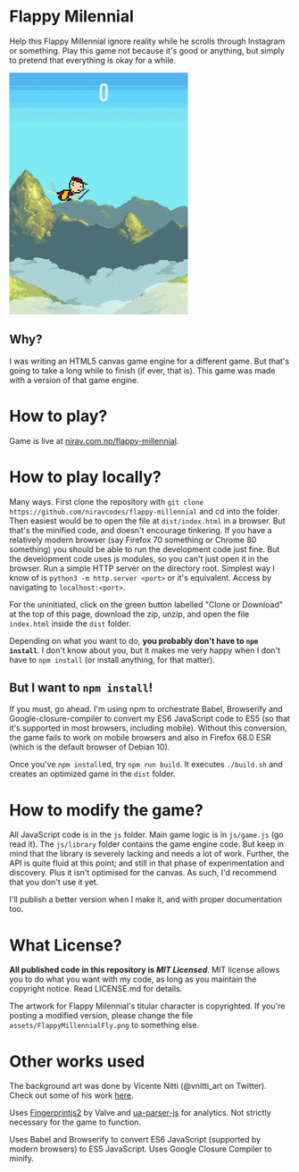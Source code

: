 # Flappy Milennial

Help this Flappy Millennial ignore reality while he scrolls through Instagram or something. Play this game not because it's good or anything, but simply to pretend that everything is okay for a while.

![preview of game](assets/preview.gif)

## Why? 

I was writing an HTML5 canvas game engine for a different game. But that's going to take a long while to finish (if ever, that is).
This game was made with a version of that game engine.

# How to play?

Game is live at [nirav.com.np/flappy-millennial](https://nirav.com.np/flappy-millennial).

# How to play locally?

Many ways. First clone the repository with `git clone https://github.com/niravcodes/flappy-millennial` and cd into the folder.
Then easiest would be to open the file at `dist/index.html` in a browser. But that's the minified code, and doesn't encourage tinkering.
If you have a relatively modern browser (say Firefox 70 something or Chrome 80 something) you should be able to run the development code 
just fine. But the development code uses js modules, so you can't just open it in the browser. Run a simple HTTP server on the directory root. Simplest 
way I know of is `python3 -m http.server <port>` or it's equivalent. Access by navigating to `localhost:<port>`.    

For the uninitiated, click on the green button labelled "Clone or Download" at the top of this page, download the zip, unzip, and open the file `index.html` 
inside the `dist` folder.

Depending on what you want to do, **you probably don't have to `npm install`**. I don't know about you, but it makes me very happy when I don't
have to `npm install` (or install anything, for that matter).

## But I want to `npm install`!

If you must, go ahead. I'm using npm to orchestrate Babel, Browserify and Google-closure-compiler to convert my ES6 JavaScript code to ES5 (so that
it's supported in most browsers, including mobile). Without this conversion, the game fails to work on mobile browsers and also in Firefox 68.0 ESR 
(which is the default browser of Debian 10). 

Once you've `npm install`ed, try `npm run build`. It executes `./build.sh` and creates an optimized game in the `dist` folder.

# How to modify the game?

All JavaScript code is in the `js` folder. Main game logic is in `js/game.js` (go read it). 
The `js/library` folder contains the game engine code. But keep in mind that the library is 
severely lacking and needs a lot of work. Further, the API is quite fluid at this point; and 
still in that phase of experimentation and discovery. Plus it isn't optimised for the canvas. 
As such, I'd recommend that you don't use it yet. 

I'll publish a better version when I make it, and with proper documentation too.

# What License?

**All published code in this repository is *MIT Licensed***. MIT license allows you to do what you want
with my code, as long as you maintain the copyright notice. Read LICENSE.md for details.

The artwork for Flappy Milennial's titular character is copyrighted. If you're posting a modified version, please
change the file `assets/FlappyMillennialFly.png` to something else.

# Other works used

The background art was done by Vicente Nitti (@vnitti_art on Twitter). Check out some of his work [here](https://vnitti.itch.io/).

Uses [Fingerprintjs2](https://github.com/Valve/fingerprintjs2) by Valve and 
[ua-parser-js](https://github.com/faisalman/ua-parser-js) for analytics. Not strictly 
necessary for the game to function.

Uses Babel and Browserify to convert ES6 JavaScript (supported by modern browsers) to
ES5 JavaScript. Uses Google Closure Compiler to minify.
